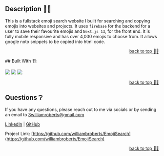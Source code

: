 
  ## Description 👨‍💻
  This is a fullstack emoji search website I built for searching and copying emojis into websites and projects. It uses `firebase` for the backend for a user to save their favourite emojis and `Next.js 13`, for the front end. It is fully mobile responsive and has over 4,000 emojis to choose from. It allows google noto snippets to be copied into html code. 
  
   <p align="right"><a href="#readme-top">back to top ☝🏼</a></p>
<!-- Built with -->
## Built With 🏗️
  <p align='left'>
 <img src="https://img.shields.io/badge/Next-black?style=for-the-badge&logo=next.js&logoColor=white" />
    <img src="https://img.shields.io/badge/Firebase-039BE5?style=for-the-badge&logo=Firebase&logoColor=white" />
   <img src="https://img.shields.io/badge/react-%2320232a.svg?style=for-the-badge&logo=react&logoColor=%2361DAFB" />
  </p>
  <p align="right"><a href="#readme-top">back to top ☝🏼</a></p>
<!-- QUESTIONS -->
  
## Questions ❔

If you have any questions, please reach out to me via socials or by sending an email to <a href="mailto:3williamroberts@gmail.com">3williamroberts@gmail.com</a>

<a href="https://www.linkedin.com/in/williambroberts/" target="_blank">LinkedIn</a> | <a href="https://github.com/williambroberts" target="_blank">GitHub</a>

Project Link: [https://github.com/williambroberts/EmojiSearch](https://github.com/williambroberts/EmojiSearch)

  <p align="right"><a href="#readme-top">back to top ☝🏼</a></p>
